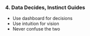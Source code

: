 ### 4. Data Decides, Instinct Guides

- Use dashboard for decisions
- Use intuition for vision
- Never confuse the two
